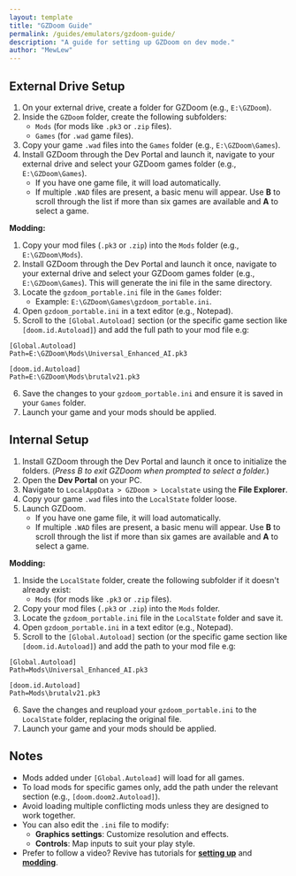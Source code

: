 ```yaml
---
layout: template
title: "GZDoom Guide"
permalink: /guides/emulators/gzdoom-guide/
description: "A guide for setting up GZDoom on dev mode."
author: "MewLew"
---
```


## **External Drive Setup**  
1. On your external drive, create a folder for GZDoom (e.g., `E:\GZDoom`).  
2. Inside the `GZDoom` folder, create the following subfolders:  
   - `Mods` (for mods like `.pk3` or `.zip` files).  
   - `Games` (for `.wad` game files).  
3. Copy your game `.wad` files into the `Games` folder (e.g., `E:\GZDoom\Games`).  
4. Install GZDoom through the Dev Portal and launch it, navigate to your external drive and select your GZDoom games folder (e.g., `E:\GZDoom\Games`).
   - If you have one game file, it will load automatically.  
   - If multiple `.WAD` files are present, a basic menu will appear. Use **B** to scroll through the list if more than six games are available and **A** to select a game.  

**Modding:**
1. Copy your mod files (`.pk3` or `.zip`) into the `Mods` folder (e.g., `E:\GZDoom\Mods`).  
2. Install GZDoom through the Dev Portal and launch it once, navigate to your external drive and select your GZDoom games folder (e.g., `E:\GZDoom\Games`). This will generate the ini file in the same directory.
3. Locate the `gzdoom_portable.ini` file in the `Games` folder:  
   - Example: `E:\GZDoom\Games\gzdoom_portable.ini`.  
4. Open `gzdoom_portable.ini` in a text editor (e.g., Notepad).  
5. Scroll to the `[Global.Autoload]` section (or the specific game section like `[doom.id.Autoload]`) and add the full path to your mod file e.g:

```
[Global.Autoload]
Path=E:\GZDoom\Mods\Universal_Enhanced_AI.pk3
```
```
[doom.id.Autoload]
Path=E:\GZDoom\Mods\brutalv21.pk3
```
6. Save the changes to your `gzdoom_portable.ini` and ensure it is saved in your `Games` folder.
7. Launch your game and your mods should be applied.

## **Internal Setup**  
1. Install GZDoom through the Dev Portal and launch it once to initialize the folders. (*Press B to exit GZDoom when prompted to select a folder.*)  
2. Open the **Dev Portal** on your PC.  
3. Navigate to `LocalAppData > GZDoom > Localstate` using the **File Explorer**.  
4. Copy your game `.wad` files into the `LocalState` folder loose.  
5. Launch GZDoom.
   - If you have one game file, it will load automatically.  
   - If multiple `.WAD` files are present, a basic menu will appear. Use **B** to scroll through the list if more than six games are available and **A** to select a game.

**Modding:**
1. Inside the `LocalState` folder, create the following subfolder if it doesn't already exist:  
   - `Mods` (for mods like `.pk3` or `.zip` files).    
2. Copy your mod files (`.pk3` or `.zip`) into the `Mods` folder.  
3. Locate the `gzdoom_portable.ini` file in the `LocalState` folder and save it.
4. Open `gzdoom_portable.ini` in a text editor (e.g., Notepad).  
5. Scroll to the `[Global.Autoload]` section (or the specific game section like `[doom.id.Autoload]`) and add the path to your mod file e.g:

```
[Global.Autoload]
Path=Mods\Universal_Enhanced_AI.pk3
```
```
[doom.id.Autoload]
Path=Mods\brutalv21.pk3
```
6. Save the changes and reupload your `gzdoom_portable.ini` to the `LocalState` folder, replacing the original file.
7. Launch your game and your mods should be applied.

## **Notes**  
- Mods added under `[Global.Autoload]` will load for all games.  
- To load mods for specific games only, add the path under the relevant section (e.g., `[doom.doom2.Autoload]`).  
- Avoid loading multiple conflicting mods unless they are designed to work together.
- You can also edit the `.ini` file to modify:  
   - **Graphics settings**: Customize resolution and effects.  
   - **Controls**: Map inputs to suit your play style.
- Prefer to follow a video? Revive has tutorials for [**setting up**](https://youtu.be/M1LX8MifJhM) and [**modding**](https://youtu.be/CnOntH5Hr6s?si=Iwzi3rEioUWO1dAs).

